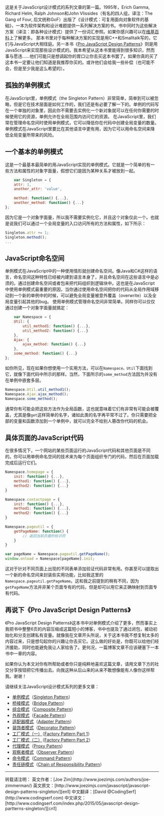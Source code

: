 这是关于JavaScript设计模式的系列文章的第一篇。1995年，Erich Gamma, Richard Helm, Ralph Johnson和John Vlissides（有名的四人组，译注：The Gang of Four, 后文统称GoF）出版了《设计模式：可复用面向对象软件的基础》，一本为软件架构和设计难题提供一系列解决方案的书。书中同时为这些解决方案（译注：即各种设计模式）提供了一份词汇参照。如果你感兴趣可以在[维基百科](http://en.wikipedia.org/wiki/Design_Patterns)上了解更多。
那本书里对于每种解决方案的实现是用C++和Smalltalk写的，它们与JavaScript大相径庭。另一本书《[Pro JavaScript Design Patterns](http://www.amazon.com/dp/159059908X/ref=as_li_ss_tl?tag=jozisjabl-20)》则是用JavaScript来实现那些设计模式的。我本希望从这本书里能得到很多知识，然而事与愿违……他们可能只是想调起你的胃口让你去买这本书罢了。如果你真的买了这本书一定要让他们知道是我推荐你买的。或许他们会给我一些补偿（也可能不会，但是至少我是这么希望的）。

## 孤独的单例模式
在JavaScript里，单例模式（the Singleton Pattern）非常简单，简单到可以被忽略，但是它在技术层面是如何工作的，我们还是有必要了解一下的。单例的代码写在一个单独的对象里，因此你不需要去实例化一个新对象就可以在任何你需要的时候使用它的资源，单例允许在全局范围内访问它的资源。
在JavaScript里，我们常在管理命名空间时使用单例模式，它可以降低你在代码中创建全局变量的数量。单例模式在JavaScript里要比在其他语言中更有用，因为它可以用命名空间来降低全局变量所带来的风险。

## 一个基本的单例模式
这是一个最基本最简单的用JavaScript实现的单例模式。它就是一个简单的有一些方法和属性的对象字面量，假想它们是因为某种关系才被放到一起。
```javascript
    var Singleton = {
    attr: 1,
    another_attr: 'value',
     
    method: function() {...},
    another_method: function() {...}
};
```
因为它是一个对象字面量，所以我不需要实例化它，并且这个对象仅此一个。也就是说我们可以通过一个全局变量的入口访问所有的方法和属性，如下所示：
```javascript
Singleton.attr += 1;
Singleton.method();
...
```

## JavaScript命名空间
单例模式在JavaScript中的一种使用情形就创建命名空间。像Java和C#这样的语言，命名空间这种特性已经被内建到语言本身了，并且命名空间在这些语言中是必须的。通过创建命名空间或者包来把代码组织到逻辑块中。这也是在JavaScript中使用单例模式最重要的原因，当你通过使用命名空间把你的代码从全局作用域移动到一个新的单例中的时候，可以避免全局变量被意外覆盖（overwrite）以及全局变量引起其他的bug。
使用单例模式管理命名空间非常简单。同样你可以仅仅通过创建一个对象字面量就搞定：
```javascript
    var Namespace = {
    Util: {
        util_method1: function() {...},
        util_method2: function() {...}
    },
    Ajax: {
        ajax_method: function() {...}
    },
    some_method: function() {...}
};
```
如你所见，现在如果你想使用一个实用方法，可以在`Namespace。Util`下面找到它，就像下面代码中所示的那样。当然，下面所示的`some_method`方法因为并没有在单例中嵌套多层。
```javascript
Namespace.Util.util_method1();
Namespace.Ajax.ajax_method();
Namespace.some_method();
```
通常你有可能会把这些方法作为全局函数，这也就意味着它们有非常有可能会被覆盖，尤其是像`get`这样简单的名字，诸如此类的名字再平常不过了。你只需要把全部的变量和函数添加到一个单例中，就可以完全不给别人篡改你代码的机会。

## 具体页面的JavaScript代码
在很多情况下，一个网站的某些页面运行的JavaScript代码和其他页面是不同的。你可以用单例命名空间的技术来为每个页面组织专门的代码，然后在页面加载完成后运行它们。
```javascript
Namespace.homepage = {
    init: function() {...},
    method1: function() {...},
    method2: function() {...}
}
 
Namespace.contactpage = {
    init: function() {...},
    method1: function() {...},
    method2: function() {...}
}
 
Namespace.pageutil = {
    getPageName: function() {
        // 返回当前页面的标识符
    }
}
 
var pageName = Namespace.pageutil.getPageName();
window.onload = Namespace[pageName].init;
```
这对于针对不同页面上出现的不同表单添加验证代码非常有用。你甚至可以提取出一个新的命名空间来封装些实用功能，比如我这里的`Namespace.pageutil.getPageName`。这和我之前提到的稍有不同，因为`getPageName`方法并非某个页面专有的代码，但是却可以用它来正确映射到页面专有代码。

## 再说下《Pro JavaScript Design Patterns》
《Pro JavaScript Design Patterns》这本书中对单例模式介绍了更多，然而事实上我把书中整整6页的内容压缩成这篇短小的博客，书中也提及了通过闭包，被动初始化和分支创建私有变量。就像我在文章开头所说，关于这本书我不想复制太多的内容过来，只是想勾起你的兴趣让你去买它。这么做的好处是，你既可以给他们经济援助，同时也能避免我让人家给告了。更何况，一篇博客文章不应该硬塞下一本书中一章的内容。

如果你认为本文对你有所帮助或者你只是纯粹地喜欢这篇文章，请用文章下方的社交分享按钮把它传播出去。向我这种从后山来的从来不敢想像能有人像你这样帮我。谢谢！

请继续关注JavaScript设计模式系列的更多文章：
- [单例模式][cn1]（[Singleton Pattern][en1]）
- [桥接模式][cn2]（[Bridge Pattern][en2]）
- [组合模式][cn3]（[Composite Pattern][en3]）
- [外观模式][cn4]（[Facade Pattern][en4]）
- [适配器模式][cn5]（[Adapter Pattern][en5]）
- [装饰者模式][cn6]（[Decorator Pattern][en6]）
- [工厂模式（一）][cn7]（[Factory Pattern Part 1][en7]）
- [工厂模式（二）][cn8]（[Factory Pattern Part 2][en8]）
- [代理模式][cn9]（[Proxy Pattern][en9]）
- [观察者模式][cn10]（[Observer Pattern][en10]）
- [命令模式][cn11]（[Command Pattern][en11]）
- [责任链模式][cn12]（[Chain of Responsibility Pattern][en12]）


<hr/>
转载请注明：
英文作者：[Joe Zim](http://www.joezimjs.com/authors/joe-zimmerman/)
英文原文：[http://www.joezimjs.com/javascript/javascript-design-patterns-singleton/][en1]
中文翻译：[David @CodingSerf](http://www.codingserf.com)
中文译文：[http://www.codingserf.com/index.php/2015/05/javascript-design-partterns-singleton/][cn1]

[cn1]: http://www.codingserf.com/index.php/2015/05/javascript-design-partterns-singleton/
[cn2]: http://www.codingserf.com/index.php/2015/05/javascript-design-partterns-bridge/
[cn3]: http://www.codingserf.com/index.php/2015/05/javascript-design-partterns-composite/
[cn4]: http://www.codingserf.com/index.php/2015/05/javascript-design-partterns-facade/
[cn5]: http://www.codingserf.com/index.php/2015/05/javascript-design-partterns-adapter/
[cn6]: http://www.codingserf.com/index.php/2015/05/javascript-design-partterns-decorator/
[cn7]: http://www.codingserf.com/index.php/2015/05/javascript-design-partterns-factory-part-1/
[cn8]: http://www.codingserf.com/index.php/2015/05/javascript-design-partterns-factory-part-2/
[cn9]: http://www.codingserf.com/index.php/2015/05/javascript-design-partterns-proxy/
[cn10]: http://www.codingserf.com/index.php/2015/05/javascript-design-partterns-observer/
[cn11]: http://www.codingserf.com/index.php/2015/05/javascript-design-partterns-command/
[cn12]: http://www.codingserf.com/index.php/2015/05/javascript-design-partterns-chain-of-responsibility/

[en1]: http://www.joezimjs.com/javascript/javascript-design-patterns-singleton/
[en2]: http://www.joezimjs.com/javascript/javascript-design-patterns-bridge/
[en3]: http://www.joezimjs.com/javascript/javascript-design-patterns-composite/
[en4]: http://www.joezimjs.com/javascript/javascript-design-patterns-facade/
[en5]: http://www.joezimjs.com/javascript/javascript-design-patterns-adapter/
[en6]: http://www.joezimjs.com/javascript/javascript-design-patterns-decorator/
[en7]: http://www.joezimjs.com/javascript/javascript-design-patterns-factory/
[en8]: http://www.joezimjs.com/javascript/javascript-design-patterns-factory-part-2/
[en9]: http://www.joezimjs.com/javascript/javascript-design-patterns-proxy/
[en10]: http://www.joezimjs.com/javascript/javascript-design-patterns-observer/
[en11]: http://www.joezimjs.com/javascript/javascript-design-patterns-command/
[en12]: http://www.joezimjs.com/javascript/javascript-design-patterns-chain-of-responsibility/



